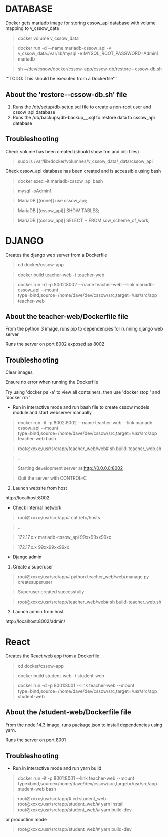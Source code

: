 # DATABASE

Docker gets mariadb image for storing cssow_api database with volume mapping to v_cssow_data

> docker volume v_cssow_data

> docker run -d --name mariadb-cssow_api -v v_cssow_data:/var/lib/mysql -e MYSQL_ROOT_PASSWORD=Admin1. mariadb

> sh ~/dev/cssow/docker/cssow-app/cssow-db/restore--cssow-db.sh

'''TODO: This should be executed from a Dockerfile'''

## About the 'restore--cssow-db.sh' file 

1. Runs the /db/setup/db-setup.sql file to create a non-root user and cssow_api database
2. Runs the /db/backups/db-backup__<TIMESTAMP>.sql to restore data to cssow_api database

## Troubleshooting

Check volume has been created (should show frm and idb files)

> sudo ls /var/lib/docker/volumnes/v_cssow_data/_data/cssow_api 

Check cssow_api database has been created and is accessible using bash

> docker exec -it mariadb-cssow_api bash

> mysql -pAdmin1.

> MariaDB [(none)] use cssow_api;

> MariaDB [(cssow_api)] SHOW TABLES;

> MariaDB [(cssow_api)] SELECT * FROM sow_scheme_of_work;

# DJANGO

Creates the django web server from a Dockerfile

> cd docker/cssow-app

> docker build teacher-web -t teacher-web

> docker run -d 
-p 8002:8002
--name teacher-web
--link mariadb-cssow_api
--mount type=bind,source=/home/dave/dev/cssow/src,target=/usr/src/app 
teacher-web

## About the teacher-web/Dockerfile file

From the python:3 image, runs pip to dependencies for running django web server

Runs the server on port 8002 exposed as 8002

## Troubleshooting

Clear images

Ensure no error when running the Dockerfile

Try using 'docker ps -a' to view all containers, then use 'docker stop <id>' and 'docker rm <id>'

- Run in interactive mode and run bash file to create cssow models module and start webserver manually

> docker run -it
-p 8002:8002
--name teacher-web
--link mariadb-cssow_api
--mount type=bind,source=/home/dave/dev/cssow/src,target=/usr/src/app 
teacher-web
bash

> root@xxxx:/usr/src/app/teacher_web/web# sh build-teacher_web.sh

> ...

> Starting development server at http://0.0.0.0:8002

> Quit the server with CONTROL-C

2. Launch website from host

http://localhost:8002

- Check internal network

> root@xxxx:/usr/src/app# cat /etc/hosts

> ...

> 172.17.x.x   mariadb-cssow_api  99xx99xx99xx

> 172.17.x.x   99xx99xx99xx

- Django admin

1. Create a superuser

> root@xxxx:/usr/src/app# python teacher_web/web/manage.py createsuperuser

> Superuser created successfully

> root@xxxx:/usr/src/app/teacher_web/web# sh build-teacher_web.sh

2. Launch admin from host

http://localhost:8002/admin/

# React

Creates the React web app from a Dockerfile

> cd docker/cssow-app

> docker build student-web -t student-web

> docker run -d 
-p 8001:8001
--link teacher-web
--mount type=bind,source=/home/dave/dev/cssow/src,target=/usr/src/app 
student-web

## About the /student-web/Dockerfile file

From the node:14.3 image, runs package.json to install dependencies using yarn.

Runs the server on port 8001

## Troubleshooting

- Run in interactive mode and run yarn build

> docker run -it
-p 8001:8001
--link teacher-web
--mount type=bind,source=/home/dave/dev/cssow/src,target=/usr/src/app 
student-web
bash

> root@xxxx:/usr/src/app/# cd student_web
> root@xxxx:/usr/src/app/student_web/# yarn install
> root@xxxx:/usr/src/app/student_web/# yarn build-dev

or production mode

> root@xxxx:/usr/src/app/student_web/# yarn build-dev
